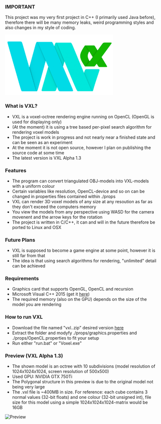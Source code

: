 ### IMPORTANT

This project was my very first project in C++ (I primarily used Java before), therefore there will be many memory leaks, weird programming styles and also changes in my style of coding. 

<img src="https://raw.githubusercontent.com/add-ryan/vxl/master/vxl%20logo.png" height=200/>

### What is VXL?
* VXL is a voxel-octree rendering engine running on OpenCL (OpenGL is used for displaying only)
* (At the moment) it is using a tree based per-pixel search algorithm for rendering voxel models
* The project is work in progress and not nearly near a finished state and can be seen as an experiment
* At the moment it is not open source, however I plan on publishing the source code at some time
* The latest version is VXL Alpha 1.3

### Features
* The program can convert triangulated OBJ-models into VXL-models with a uniform colour
* Certain variables like resolution, OpenCL-device and so on can be changed in properties files contained within ./props
* VXL can render 3D voxel models of any size at any resoution as far as they don't exceed the computers memory
* You view the models from any perspective using WASD for the camera movenent and the arrow keys for the rotation
* The project is written in C/C++, it can and will in the future therefore be ported to Linux and OSX

### Future Plans
* VXL is supposed to become a game engine at some point, however it is still far from that
* The idea is that using search algorithms for rendering, "unlimited" detail can be achieved

### Requirements
* Graphics card that supports OpenGL, OpenCL and recursion
* Microsoft Visual C++ 2015 (get it [here](https://www.microsoft.com/en-us/download/details.aspx?id=48145 "Microsoft Visual C++ 2015"))
* The required memory (also on the GPU) depends on the size of the model you are rendering

### How to run VXL</h1>
* Download the file named "vxl.<version>.zip" desired version [here](https://github.com/add-ryan/vxl/releases "Releases")
* Extract the folder and modyfy ./props/graphics.properties and ./props/OpenCL.properties to fit your setup
* Run either "run.bat" or "Voxel.exe"

### Preview (VXL Alpha 1.3)
* The shown model is an octree with 10 subdivisions (model resolution of 1024x1024x1024, screen resolution of 500x500)
* Used GPU: NVIDIA GTX 750Ti
* The Polygonal structure in this preview is due to the original model not being very large
* The .vxl file is ~400MB in size. For reference: each cube contains 3 normal values (32-bit floats) and one colour (32-bit unsigned int), file size for this model using a simple 1024x1024x1024-matrix would be 16GB

![Preview](https://cloud.githubusercontent.com/assets/23387365/21947686/b307a83a-d9e6-11e6-851d-01f015b8e8b1.PNG)
